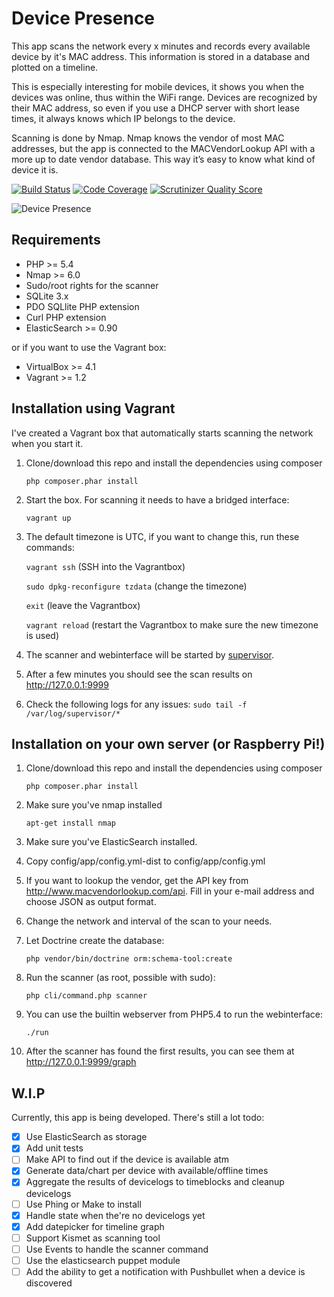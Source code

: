 Device Presence
===============
This app scans the network every x minutes and records every available device by it's MAC address.
This information is stored in a database and plotted on a timeline.

This is especially interesting for mobile devices, it shows you when the devices was online, thus within the WiFi range.
Devices are recognized by their MAC address, so even if you use a DHCP server with short lease times, it always knows which IP belongs to the device.

Scanning is done by Nmap. Nmap knows the vendor of most MAC addresses, but the app is connected to the MACVendorLookup API with a more up to date vendor database.
This way it’s easy to know what kind of device it is.

[![Build Status](https://travis-ci.org/TrafeX/DevicePresence.png?branch=master)](https://travis-ci.org/TrafeX/DevicePresence)
[![Code Coverage](https://scrutinizer-ci.com/g/TrafeX/DevicePresence/badges/coverage.png?s=f7b20390ea47d3c3af3c42f0d72a668ea14fbed8)](https://scrutinizer-ci.com/g/TrafeX/DevicePresence/)
[![Scrutinizer Quality Score](https://scrutinizer-ci.com/g/TrafeX/DevicePresence/badges/quality-score.png?s=67482909a4c50187a3e61b9d8fd9b1872a300105)](https://scrutinizer-ci.com/g/TrafeX/DevicePresence/)

![Device Presence](http://www.trafex.nl/wp-content/uploads/2013/08/devicepresence.png "Device Presence screenshot")

Requirements
------------

- PHP >= 5.4
- Nmap >= 6.0
- Sudo/root rights for the scanner
- SQLite 3.x
- PDO SQLlite PHP extension
- Curl PHP extension
- ElasticSearch >= 0.90

or if you want to use the Vagrant box:

- VirtualBox >= 4.1
- Vagrant >= 1.2

Installation using Vagrant
-------------------------
I've created a Vagrant box that automatically starts scanning the network when you start it.

1. Clone/download this repo and install the dependencies using composer

    ```php composer.phar install```

2. Start the box. For scanning it needs to have a bridged interface:

    ```vagrant up```

3. The default timezone is UTC, if you want to change this, run these commands:

    ```vagrant ssh``` (SSH into the Vagrantbox)

    ```sudo dpkg-reconfigure tzdata``` (change the timezone)

    ```exit``` (leave the Vagrantbox)

    ```vagrant reload``` (restart the Vagrantbox to make sure the new timezone is used)


4. The scanner and webinterface will be started by [supervisor](http://supervisord.org/).
5. After a few minutes you should see the scan results on http://127.0.0.1:9999

6. Check the following logs for any issues:
    ```sudo tail -f /var/log/supervisor/*```


Installation on your own server (or Raspberry Pi!)
--------------------------------------------------

1. Clone/download this repo and install the dependencies using composer

    ```php composer.phar install```

2. Make sure you've nmap installed

    ```apt-get install nmap```

3. Make sure you've ElasticSearch installed.
4. Copy config/app/config.yml-dist to config/app/config.yml
5. If you want to lookup the vendor, get the API key from http://www.macvendorlookup.com/api. Fill in your e-mail address and choose JSON as output format.
6. Change the network and interval of the scan to your needs.
7. Let Doctrine create the database:

    ```php vendor/bin/doctrine orm:schema-tool:create```

8. Run the scanner (as root, possible with sudo):

    ```php cli/command.php scanner```

9. You can use the builtin webserver from PHP5.4 to run the webinterface:

    ``` ./run ```

10. After the scanner has found the first results, you can see them at
http://127.0.0.1:9999/graph


W.I.P
-----

Currently, this app is being developed.
There's still a lot todo:


- [x] Use ElasticSearch as storage
- [x] Add unit tests
- [ ] Make API to find out if the device is available atm
- [x] Generate data/chart per device with available/offline times
- [x] Aggregate the results of devicelogs to timeblocks and cleanup devicelogs
- [ ] Use Phing or Make to install
- [x] Handle state when the're no devicelogs yet
- [x] Add datepicker for timeline graph
- [ ] Support Kismet as scanning tool
- [ ] Use Events to handle the scanner command
- [ ] Use the elasticsearch puppet module
- [ ] Add the ability to get a notification with Pushbullet when a device is discovered
